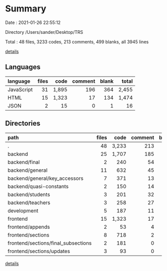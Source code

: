 # Summary

Date : 2021-01-26 22:55:12

Directory /Users/sander/Desktop/TRS

Total : 48 files,  3233 codes, 213 comments, 499 blanks, all 3945 lines

[details](details.md)

## Languages
| language | files | code | comment | blank | total |
| :--- | ---: | ---: | ---: | ---: | ---: |
| JavaScript | 31 | 1,895 | 196 | 364 | 2,455 |
| HTML | 15 | 1,323 | 17 | 134 | 1,474 |
| JSON | 2 | 15 | 0 | 1 | 16 |

## Directories
| path | files | code | comment | blank | total |
| :--- | ---: | ---: | ---: | ---: | ---: |
| . | 48 | 3,233 | 213 | 499 | 3,945 |
| backend | 25 | 1,707 | 185 | 331 | 2,223 |
| backend/final | 2 | 240 | 54 | 26 | 320 |
| backend/general | 11 | 632 | 45 | 130 | 807 |
| backend/general/key_accessors | 7 | 371 | 13 | 87 | 471 |
| backend/quasi-constants | 2 | 150 | 14 | 56 | 220 |
| backend/students | 3 | 201 | 32 | 34 | 267 |
| backend/teachers | 3 | 258 | 27 | 29 | 314 |
| development | 5 | 187 | 11 | 31 | 229 |
| frontend | 15 | 1,323 | 17 | 134 | 1,474 |
| frontend/appends | 2 | 53 | 4 | 2 | 59 |
| frontend/sections | 8 | 718 | 2 | 77 | 797 |
| frontend/sections/final_subsections | 2 | 181 | 0 | 14 | 195 |
| frontend/sections/updates | 3 | 93 | 0 | 12 | 105 |

[details](details.md)